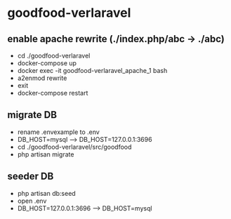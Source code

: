 # goodfood-verlaravel

## enable apache rewrite (./index.php/abc -> ./abc)
- cd ./goodfood-verlaravel
- docker-compose up 
- docker exec -it goodfood-verlaravel_apache_1 bash
- a2enmod rewrite
- exit
- docker-compose restart

## migrate DB
- rename .envexample to .env
- DB_HOST=mysql --> DB_HOST=127.0.0.1:3696
- cd ./goodfood-verlaravel/src/goodfood 
- php artisan migrate

## seeder DB
- php artisan db:seed
- open .env
- DB_HOST=127.0.0.1:3696 --> DB_HOST=mysql

